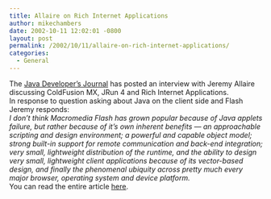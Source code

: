 ```yaml
---
title: Allaire on Rich Internet Applications
author: mikechambers
date: 2002-10-11 12:02:01 -0800
layout: post
permalink: /2002/10/11/allaire-on-rich-internet-applications/
categories:
  - General
---
```



The [Java Developer&#8217;s Journal][1] has posted an interview with Jeremy Allaire discussing ColdFusion MX, JRun 4 and Rich Internet Applications.  
In response to question asking about Java on the client side and Flash Jeremy responds:  
*I don&#8217;t think Macromedia Flash has grown popular because of Java applets failure, but rather because of it&#8217;s own inherent benefits &#8212; an approachable scripting and design environment; a powerful and capable object model; strong built-in support for remote communication and back-end integration; very small, lightweight distribution of the runtime, and the ability to design very small, lightweight client applications because of its vector-based design, and finally the phenomenal ubiquity across pretty much every major browser, operating system and device platform.*  
You can read the entire article [here][2].

 [1]: http://www.sys-con.com/java/
 [2]: http://www.sys-con.com/java/articlenews.cfm?id=1684
